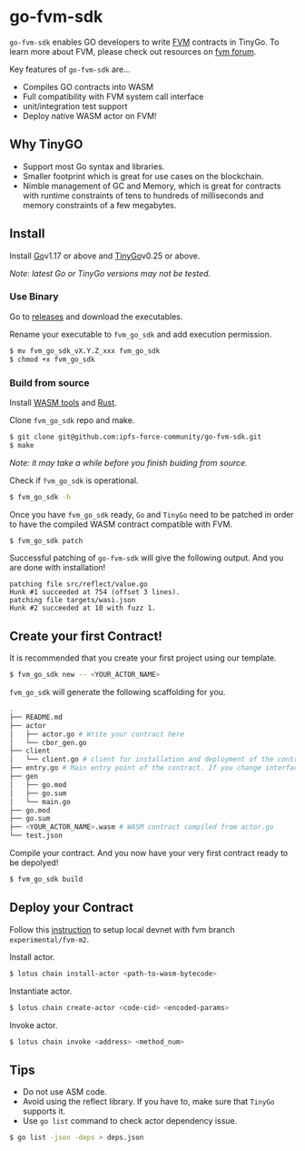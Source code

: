 # go-fvm-sdk

`go-fvm-sdk` enables GO developers to write [FVM](https://fvm.filecoin.io/) contracts in TinyGo. To learn more about FVM, please check out resources on [fvm forum](https://fvm-forum.filecoin.io/).

Key features of `go-fvm-sdk` are...

- Compiles GO contracts into WASM
- Full compatibility with FVM system call interface
- unit/integration test support
- Deploy native WASM actor on FVM!

## Why TinyGO
- Support most Go syntax and libraries. 
- Smaller footprint which is great for use cases on the blockchain.
- Nimble management of GC and Memory, which is great for contracts with runtime constraints of tens to hundreds of milliseconds and memory constraints of a few megabytes.

## Install

Install [Go](https://go.dev/doc/install)v1.17 or above and [TinyGo](https://tinygo.org/getting-started/install/)v0.25 or above.

*Note: latest Go or TinyGo versions may not be tested.*

### Use Binary

Go to [releases](https://github.com/ipfs-force-community/go-fvm-sdk/releases) and download the executables.

Rename your executable to `fvm_go_sdk` and add execution permission.

```bash
$ mv fvm_go_sdk_vX.Y.Z_xxx fvm_go_sdk
$ chmod +x fvm_go_sdk
```

### Build from source

Install [WASM tools](https://github.com/WebAssembly/binaryen) and [Rust](https://www.rust-lang.org/tools/install).

Clone `fvm_go_sdk` repo and make.

```bash
$ git clone git@github.com:ipfs-force-community/go-fvm-sdk.git
$ make
```

*Note: it may take a while before you finish buiding from source.*

Check if `fvm_go_sdk` is operational.

```bash
$ fvm_go_sdk -h
```

Once you have `fvm_go_sdk` ready, `Go` and `TinyGo` need to be patched in order to have the compiled WASM contract compatible with FVM.

```bash
$ fvm_go_sdk patch
```

Successful patching of `go-fvm-sdk` will give the following output. And you are done with installation! 

```
patching file src/reflect/value.go
Hunk #1 succeeded at 754 (offset 3 lines).
patching file targets/wasi.json
Hunk #2 succeeded at 10 with fuzz 1.
```

## Create your first Contract!

It is recommended that you create your first project using our template. 

```bash
$ fvm_go_sdk new -- <YOUR_ACTOR_NAME>
```

`fvm_go_sdk` will generate the following scaffolding for you.

```bash
.
├── README.md 
├── actor
│   ├── actor.go # Write your contract here
│   └── cbor_gen.go
├── client
│   └── client.go # client for installation and deployment of the contract
├── entry.go # Main entry point of the contract. If you change interfaces of your actor, please build again to renew the entry point file
├── gen
│   ├── go.mod
│   ├── go.sum
│   └── main.go
├── go.mod
├── go.sum
├── <YOUR_ACTOR_NAME>.wasm # WASM contract compiled from actor.go
└── test.json
```

Compile your contract. And you now have your very first contract ready to be depolyed!

```bash
$ fvm_go_sdk build
```

## Deploy your Contract

Follow this [instruction](https://lotus.filecoin.io/developers/local-network/) to setup local devnet with fvm branch `experimental/fvm-m2`. 

Install actor.

```bash
$ lotus chain install-actor <path-to-wasm-bytecode>
```

Instantiate actor.

```bash
$ lotus chain create-actor <code-cid> <encoded-params>
```

Invoke actor.

```bash
$ lotus chain invoke <address> <method_num>
```

## Tips

- Do not use ASM code.
- Avoid using the reflect library. If you have to, make sure that `TinyGo` supports it.
- Use `go list` command to check actor dependency issue.

```bash
$ go list -json -deps > deps.json 
```